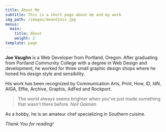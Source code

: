 ```yaml
---
title: About Me
subtitle: This is a short page about me and my work
img_path: /images/meandjoss.jpg
menus:
  main:
    title: About
    weight: 2
template: page
---
```


**Joe Vaughn** is a Web Developer from Portland, Oregon. After graduating from Portland Community College with a degree in Web Design and development, he worked for three small graphic design shops where he honed his design style and sensibility.

His work has been recognized by Communication Arts, Print, How, ID, IdN, AIGA, Effie, Archive, Graphis, AdFed and Rockport. 

>The world always seems brighter when you’ve just made something that wasn’t there before. <cite>Neil Gaiman</cite>

As a hobby, he is an amateur chef specializing in Southern cuisine.

*Thank You for reading!*

